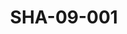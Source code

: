 ---
pid: SHA-09-001
title: SHA-09-001
language: en
collection: Sharhabil Ahmed
original_label: 
rights: Sharhabil Ahmed
location_of_original: Sharhabil Ahmed
photographer_or_studio: 
scanned_from: photograph 7.5 by 8.9
_date: '1964'
location: southern sudan
description: Sharhabil Ahmed's band and others in front of a bus
additional_notes: 
permission_display: 'yes'
on_server: 'no'
on_website: 'no'
permalink: /archive/en/sha-09-001.html
layout: photo-page
---